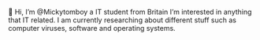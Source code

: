 👋 Hi, I’m @Mickytomboy a IT student from Britain 
 I’m interested in anything that IT related.
 I am currently researching about different stuff such as computer viruses, software and operating systems.

<!---
Mickytomboy/Mickytomboy is a ✨ special ✨ repository because its `README.md` (this file) appears on your GitHub profile.
You can click the Preview link to take a look at your changes.
--->
